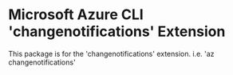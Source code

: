 Microsoft Azure CLI 'changenotifications' Extension
==========================================

This package is for the 'changenotifications' extension.
i.e. 'az changenotifications'
